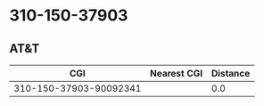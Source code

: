 # 310-150-37903
## AT&T


| CGI | Nearest CGI | Distance |
|-----|-------------|----------|
| 310-150-37903-90092341 |  | 0.0 |
